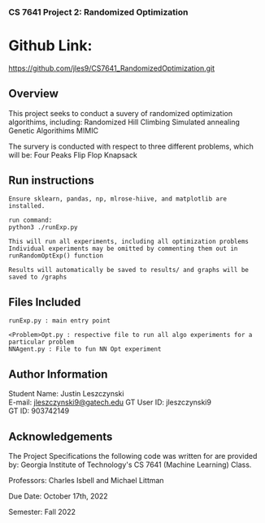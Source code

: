 ### CS 7641 Project 2: Randomized Optimization

# Github Link:
https://github.com/jles9/CS7641_RandomizedOptimization.git

## Overview
This project seeks to conduct a suvery of randomized optimization algorithims, including:
    Randomized Hill Climbing
    Simulated annealing
    Genetic Algorithims
    MIMIC

The survery is conducted with respect to three different problems, which will be:
  Four Peaks
  Flip Flop
  Knapsack


## Run instructions
    Ensure sklearn, pandas, np, mlrose-hiive, and matplotlib are installed.  

    run command:
    python3 ./runExp.py

    This will run all experiments, including all optimization problems 
    Individual experiments may be omitted by commenting them out in runRandomOptExp() function

    Results will automatically be saved to results/ and graphs will be saved to /graphs



## Files Included

    runExp.py : main entry point

    <Problem>Opt.py : respective file to run all algo experiments for a particular problem
    NNAgent.py : File to fun NN Opt experiment



## Author Information
Student Name: Justin Leszczynski 	  	   		   	 		  		  		    	  
E-mail: jleszczynski9@gatech.edu
GT User ID: jleszczynski9 	   		   	 		  		  		    	 		 	  
GT ID: 903742149 


## Acknowledgements
The Project Specifications the following code was written for are provided by:
Georgia Institute of Technology's CS 7641 (Machine Learning) Class.

Professors: Charles Isbell and Michael Littman

Due Date: October 17th, 2022

Semester: Fall 2022


